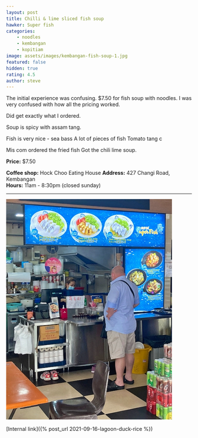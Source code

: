 ```yaml
---
layout: post
title: Chilli & lime sliced fish soup
hawker: Super fish
categories: 
    - noodles
    - kembangan
    - kopitiam
image: assets/images/kembangan-fish-soup-1.jpg
featured: false
hidden: true
rating: 4.5
author: steve
---
```


The initial experience was confusing. 
$7.50 for fish soup with noodles. I was very confused with how all the pricing worked.

Did get exactly what I ordered.

Soup is spicy with assam tang.

Fish is very nice - sea bass
A lot of pieces of fish
Tomato tang c

Mis com ordered the fried fish
Got the chili lime soup.

**Price:** $7.50  

**Coffee shop:** Hock Choo Eating House
**Address:** 427 Changi Road, Kembangan  
**Hours:** 11am - 8:30pm (closed sunday)  

***  

![Alt text](/assets/images/kembangan-fish-soup-3.jpg "description text")

[Internal link]({% post_url 2021-09-16-lagoon-duck-rice %})